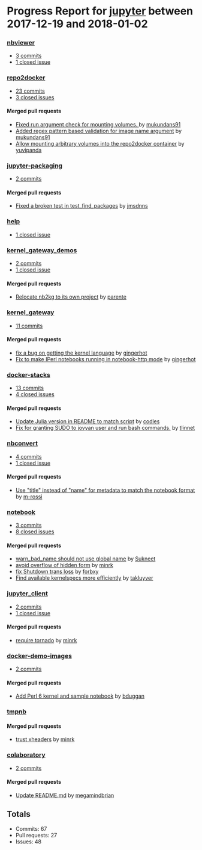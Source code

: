 # Progress Report for [jupyter](https://github.com/jupyter) between 2017-12-19 and 2018-01-02

### [nbviewer](https://github.com/jupyter/nbviewer)
-  [3 commits](https://github.com/jupyter/nbviewer/compare/master@%7B1513670400%7D...master@%7B1514880000%7D)
-  [1 closed issue](https://github.com/jupyter/nbviewer/issues?utf8=%E2%9C%93&q=is%3Aissue%20closed%3A2017-12-19..2018-01-02)

### [repo2docker](https://github.com/jupyter/repo2docker)
-  [23 commits](https://github.com/jupyter/repo2docker/compare/master@%7B1513670400%7D...master@%7B1514880000%7D)
-  [3 closed issues](https://github.com/jupyter/repo2docker/issues?utf8=%E2%9C%93&q=is%3Aissue%20closed%3A2017-12-19..2018-01-02)

#### Merged pull requests
- [Fixed run argument check for mounting volumes. ](https://github.com/jupyter/repo2docker/pull/179) by [mukundans91](https://github.com/mukundans91)
- [Added regex pattern based validation for image name argument](https://github.com/jupyter/repo2docker/pull/175) by [mukundans91](https://github.com/mukundans91)
- [Allow mounting arbitrary volumes into the repo2docker container](https://github.com/jupyter/repo2docker/pull/172) by [yuvipanda](https://github.com/yuvipanda)

### [jupyter-packaging](https://github.com/jupyter/jupyter-packaging)
-  [2 commits](https://github.com/jupyter/jupyter-packaging/compare/master@%7B1513670400%7D...master@%7B1514880000%7D)

#### Merged pull requests
- [Fixed a broken test in test_find_packages](https://github.com/jupyter/jupyter-packaging/pull/22) by [jmsdnns](https://github.com/jmsdnns)

### [help](https://github.com/jupyter/help)
-  [1 closed issue](https://github.com/jupyter/help/issues?utf8=%E2%9C%93&q=is%3Aissue%20closed%3A2017-12-19..2018-01-02)

### [kernel_gateway_demos](https://github.com/jupyter/kernel_gateway_demos)
-  [2 commits](https://github.com/jupyter/kernel_gateway_demos/compare/master@%7B1513670400%7D...master@%7B1514880000%7D)
-  [1 closed issue](https://github.com/jupyter/kernel_gateway_demos/issues?utf8=%E2%9C%93&q=is%3Aissue%20closed%3A2017-12-19..2018-01-02)

#### Merged pull requests
- [Relocate nb2kg to its own project](https://github.com/jupyter/kernel_gateway_demos/pull/60) by [parente](https://github.com/parente)

### [kernel_gateway](https://github.com/jupyter/kernel_gateway)
-  [11 commits](https://github.com/jupyter/kernel_gateway/compare/master@%7B1513670400%7D...master@%7B1514880000%7D)

#### Merged pull requests
- [fix a bug on getting the kernel language](https://github.com/jupyter/kernel_gateway/pull/272) by [gingerhot](https://github.com/gingerhot)
- [Fix to make IPerl notebooks running in notebook-http mode](https://github.com/jupyter/kernel_gateway/pull/271) by [gingerhot](https://github.com/gingerhot)

### [docker-stacks](https://github.com/jupyter/docker-stacks)
-  [13 commits](https://github.com/jupyter/docker-stacks/compare/master@%7B1513670400%7D...master@%7B1514880000%7D)
-  [4 closed issues](https://github.com/jupyter/docker-stacks/issues?utf8=%E2%9C%93&q=is%3Aissue%20closed%3A2017-12-19..2018-01-02)

#### Merged pull requests
- [Update Julia version in README to match script](https://github.com/jupyter/docker-stacks/pull/520) by [codles](https://github.com/codles)
- [ Fix for granting SUDO to jovyan user and run bash commands.](https://github.com/jupyter/docker-stacks/pull/509) by [tlinnet](https://github.com/tlinnet)

### [nbconvert](https://github.com/jupyter/nbconvert)
-  [4 commits](https://github.com/jupyter/nbconvert/compare/master@%7B1513670400%7D...master@%7B1514880000%7D)
-  [1 closed issue](https://github.com/jupyter/nbconvert/issues?utf8=%E2%9C%93&q=is%3Aissue%20closed%3A2017-12-19..2018-01-02)

#### Merged pull requests
- [Use "title" instead of "name" for metadata to match the notebook format](https://github.com/jupyter/nbconvert/pull/703) by [m-rossi](https://github.com/m-rossi)

### [notebook](https://github.com/jupyter/notebook)
-  [3 commits](https://github.com/jupyter/notebook/compare/master@%7B1513670400%7D...master@%7B1514880000%7D)
-  [8 closed issues](https://github.com/jupyter/notebook/issues?utf8=%E2%9C%93&q=is%3Aissue%20closed%3A2017-12-19..2018-01-02)

#### Merged pull requests
- [warn_bad_name should not use global name](https://github.com/jupyter/notebook/pull/3160) by [Sukneet](https://github.com/Sukneet)
- [avoid overflow of hidden form](https://github.com/jupyter/notebook/pull/3148) by [minrk](https://github.com/minrk)
- [fix Shutdown trans loss](https://github.com/jupyter/notebook/pull/3147) by [forbxy](https://github.com/forbxy)
- [Find available kernelspecs more efficiently](https://github.com/jupyter/notebook/pull/3136) by [takluyver](https://github.com/takluyver)

### [jupyter_client](https://github.com/jupyter/jupyter_client)
-  [2 commits](https://github.com/jupyter/jupyter_client/compare/master@%7B1513670400%7D...master@%7B1514880000%7D)
-  [1 closed issue](https://github.com/jupyter/jupyter_client/issues?utf8=%E2%9C%93&q=is%3Aissue%20closed%3A2017-12-19..2018-01-02)

#### Merged pull requests
- [require tornado](https://github.com/jupyter/jupyter_client/pull/322) by [minrk](https://github.com/minrk)

### [docker-demo-images](https://github.com/jupyter/docker-demo-images)
-  [2 commits](https://github.com/jupyter/docker-demo-images/compare/master@%7B1513670400%7D...master@%7B1514880000%7D)

#### Merged pull requests
- [Add Perl 6 kernel and sample notebook](https://github.com/jupyter/docker-demo-images/pull/103) by [bduggan](https://github.com/bduggan)

### [tmpnb](https://github.com/jupyter/tmpnb)

#### Merged pull requests
- [trust xheaders](https://github.com/jupyter/tmpnb/pull/291) by [minrk](https://github.com/minrk)

### [colaboratory](https://github.com/jupyter/colaboratory)
-  [2 commits](https://github.com/jupyter/colaboratory/compare/master@%7B1513670400%7D...master@%7B1514880000%7D)

#### Merged pull requests
- [Update README.md](https://github.com/jupyter/colaboratory/pull/129) by [megamindbrian](https://github.com/megamindbrian)

## Totals
- Commits: 67
- Pull requests: 27
- Issues: 48
